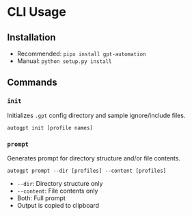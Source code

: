 # CLI Usage

## Installation
- Recommended: `pipx install gpt-automation`
- Manual: `python setup.py install`

## Commands
### `init`
Initializes `.gpt` config directory and sample ignore/include files.
```
autogpt init [profile names]
```

### `prompt`
Generates prompt for directory structure and/or file contents.
```
autogpt prompt --dir [profiles] --content [profiles]
```
- `--dir`: Directory structure only
- `--content`: File contents only
- Both: Full prompt
- Output is copied to clipboard
